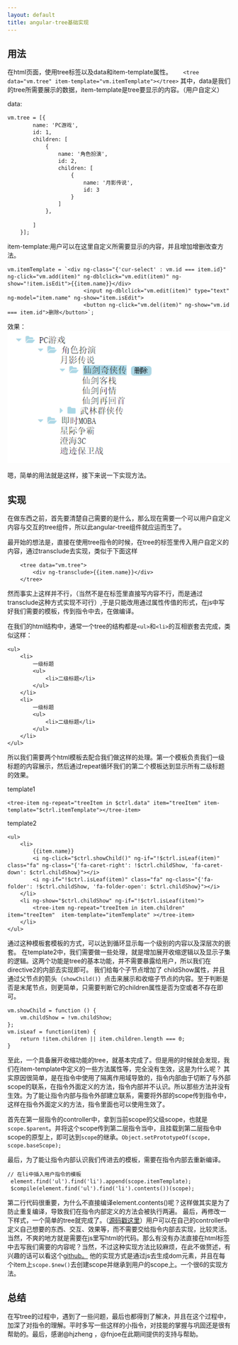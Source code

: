 ```yaml
---
layout: default
title: angular-tree基础实现
---
```

## 用法
在html页面，使用tree标签以及data和item-template属性。
`    <tree data="vm.tree" item-template="vm.itemTemplate"></tree>
`
其中，data是我们的tree所需要展示的数据，item-template是tree要显示的内容。（用户自定义）

data:
```
vm.tree = [{
        name: 'PC游戏',
        id: 1,
        children: [
            {
                name: '角色扮演',
                id: 2,
                children: [
                    {
                        name: '月影传说',
                        id: 3
                    }
                ]
            },

        ]
    }];
```
item-template:用户可以在这里自定义所需要显示的内容，并且增加增删改查方法。

```
vm.itemTemplate = `<div ng-class="{'cur-select' : vm.id === item.id}" ng-click="vm.add(item)" ng-dblclick="vm.edit(item)" ng-show="!item.isEdit">{{item.name}}</div>
                        <input ng-dblclick="vm.edit(item)" type="text" ng-model="item.name" ng-show="item.isEdit">
                        <button ng-click="vm.del(item)" ng-show="vm.id === item.id">删除</button>`;
```

效果：
![tree](https://github.com/mmmaming/angular-tree/blob/master/img/tree.png?raw=true)

嗯，简单的用法就是这样，接下来说一下实现方法。

## 实现

在做东西之前，首先要清楚自己需要的是什么，那么现在需要一个可以用户自定义内容与交互的tree组件，所以此angular-tree组件就应运而生了。

最开始的想法是，直接在使用tree指令的时候，在tree的标签里传入用户自定义的内容，通过transclude去实现，类似于下面这样
```
    <tree data="vm.tree">
        <div ng-transclude>{{item.name}}</div>
    </tree>
```
然而事实上这样并不行，（当然不是在标签里直接写内容不行，而是通过transclude这种方式实现不可行）,于是只能改用通过属性传值的形式，在js中写好我们需要的模板，传到指令中去，在做编译。

在我们的html结构中，通常一个tree的结构都是`<ul>`和`<li>`的互相嵌套去完成，类似这样：

```
<ul>
    <li>
        一级标题
        <ul>
            <li>二级标题</li>
        </ul>
    </li>
    <li>
        一级标题
        <ul>
            <li>二级标题</li>
        </ul>
    </li>
</ul>
```
所以我们需要两个html模板去配合我们做这样的处理。第一个模板负责我们一级标题的内容展示，然后通过repeat循环我们的第二个模板达到显示所有二级标题的效果。

template1

```
<tree-item ng-repeat="treeItem in $ctrl.data" item="treeItem" item-template="$ctrl.itemTemplate"></tree-item>
```

template2

```
<ul>
    <li>
        {{item.name}}
        <i ng-click="$ctrl.showChild()" ng-if="!$ctrl.isLeaf(item)" class="fa" ng-class="{'fa-caret-right': !$ctrl.childShow, 'fa-caret-down': $ctrl.childShow}"></i>
        <i ng-if="!$ctrl.isLeaf(item)" class="fa" ng-class="{'fa-folder': !$ctrl.childShow, 'fa-folder-open': $ctrl.childShow}"></i>
    </li>
    <li ng-show="$ctrl.childShow" ng-if="!$ctrl.isLeaf(item)">
        <tree-item ng-repeat="treeItem in item.children" item="treeItem"  item-template="itemTemplate" ></tree-item>
    </li>
</ul>
```
通过这种模板套模板的方式，可以达到循环显示每一个级别的内容以及深层次的嵌套。
在template2中，我们需要做一些处理，就是增加展开收缩逻辑以及显示子集的逻辑。这两个功能是tree的基本功能，并不需要暴露给用户，所以我们在directive2的内部去实现即可。
我们给每个子节点增加了 childShow属性，并且通过父节点的箭头（`showChild()`）点击来展示和收缩子节点的内容。至于判断是否是末尾节点，则更简单，只需要判断它的children属性是否为空或者不存在即可。
```
vm.showChild = function () {
    vm.childShow = !vm.childShow;
};
vm.isLeaf = function(item) {
    return !item.children || item.children.length === 0;
}
```
至此，一个具备展开收缩功能的tree，就基本完成了。但是用的时候就会发现，我们在item-template中定义的一些方法属性等，完全没有生效，这是为什么呢？
其实原因很简单，是在指令中使用了隔离作用域导致的，指令内部由于切断了与外部scope的联系，在指令外面定义的方法，指令内部并不认识。所以那些方法并没有生效。为了能让指令内部与指令外部建立联系，需要将外部的scope传到指令中，这样在指令外面定义的方法，指令里面也可以使用生效了。

首先在第一层指令的controller中，拿到当前scope的父级scope，也就是`scope.$parent`。并将这个scope传到第二层指令当中，且挂载到第二层指令中scope的原型上，即可达到`scope`的继承。`Object.setPrototypeOf(scope, scope.baseScope);
`

最后，为了能让指令内部认识我们传进去的模板，需要在指令内部去重新编译。

```
// 在li中插入用户指令的模板
 element.find('ul').find('li').append(scope.itemTemplate);
 $compile(element.find('ul').find('li').contents())(scope);
```
第二行代码很重要，为什么不直接编译element.contents()呢？这样做其实是为了防止重复编译，导致我们在指令内部定义的方法会被执行两遍。
最后，再修改一下样式，一个简单的tree就完成了。（[源码戳这里](https://github.com/mmmaming/angular-tree)）用户可以在自己的controller中定义自己想要的东西、交互、效果等，而不需要交给指令内部去实现，比较灵活。当然，不爽的地方就是需要在js里写html的代码。那么有没有办法直接在html标签中去写我们需要的内容呢？当然，不过这种实现方法比较麻烦，在此不做赘述，有兴趣的话可以看这个[github。](https://github.com/dump247/angular.tree)
他的实现方式是通过js去生成dom元素，并且在每个item上`scope.$new()`去创建scope并继承到用户的scope上。一个很6的实现方法。

## 总结
在写tree的过程中，遇到了一些问题，最后也都得到了解决，并且在这个过程中，加深了对指令的理解。平时多写一些这样的小指令，对技能的掌握与巩固还是很有帮助的。最后，感谢@hjzheng ，@fnjoe在此期间提供的支持与帮助。
